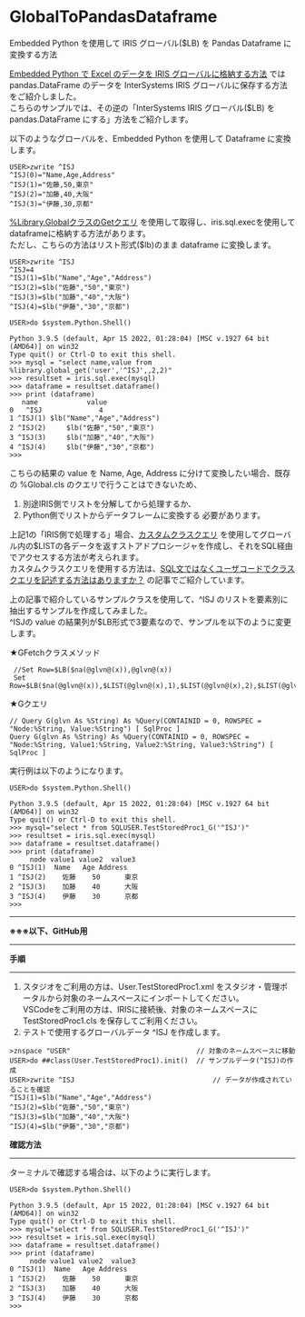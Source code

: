 # GlobalToPandasDataframe
Embedded Python を使用して IRIS グローバル($LB) を Pandas Dataframe に変換する方法

[Embedded Python で Excel のデータを IRIS グローバルに格納する方法](https://jp.community.intersystems.com/node/516426) では pandas.DataFrame のデータを InterSystems IRIS グローバルに保存する方法をご紹介しました。  
こちらのサンプルでは、その逆の「InterSystems IRIS グローバル($LB) を pandas.DataFrame にする」方法をご紹介します。 
  
以下のようなグローバルを、Embedded Python を使用して Dataframe に変換します。
~~~
USER>zwrite ^ISJ
^ISJ(0)="Name,Age,Address"
^ISJ(1)="佐藤,50,東京"
^ISJ(2)="加藤,40,大阪"
^ISJ(3)="伊藤,30,京都"
~~~
  
[%Library.GlobalクラスのGetクエリ](https://docs.intersystems.com/irislatest/csp/documatic/%25CSP.Documatic.cls?&LIBRARY=%25SYS&CLASSNAME=%25Library.Global#Get) を使用して取得し、iris.sql.execを使用してdataframeに格納する方法があります。  
ただし、こちらの方法はリスト形式($lb)のまま dataframe に変換します。

~~~
USER>zwrite ^ISJ
^ISJ=4
^ISJ(1)=$lb("Name","Age","Address")
^ISJ(2)=$lb("佐藤","50","東京")
^ISJ(3)=$lb("加藤","40","大阪")
^ISJ(4)=$lb("伊藤","30","京都")

USER>do $system.Python.Shell()

Python 3.9.5 (default, Apr 15 2022, 01:28:04) [MSC v.1927 64 bit (AMD64)] on win32
Type quit() or Ctrl-D to exit this shell.
>>> mysql = "select name,value from %library.global_get('user','^ISJ',,2,2)"
>>> resultset = iris.sql.exec(mysql)
>>> dataframe = resultset.dataframe()
>>> print (dataframe)
   name            value
0   ^ISJ              4
1 ^ISJ(1) $lb("Name","Age","Address")
2 ^ISJ(2)     $lb("佐藤","50","東京")
3 ^ISJ(3)     $lb("加藤","40","大阪")
4 ^ISJ(4)     $lb("伊藤","30","京都")
>>>
~~~

こちらの結果の value を Name, Age, Address に分けて変換したい場合、既存の %Global.cls のクエリで行うことはできないため、
1. 別途IRIS側でリストを分解してから処理するか、
2. Python側でリストからデータフレームに変換する
必要があります。  
  
上記1の「IRIS側で処理する」場合、[カスタムクラスクエリ](https://jp.community.intersystems.com/node/481186) を使用してグローバル内の$LISTの各データを返すストアドプロシージャを作成し、それをSQL経由でアクセスする方法が考えられます。  
カスタムクラスクエリを使用する方法は、[SQL文ではなくユーザコードでクラスクエリを記述する方法はありますか？](https://jp.community.intersystems.com/node/502451) の記事でご紹介しています。
  
上の記事で紹介しているサンプルクラスを使用して、^ISJ のリストを要素別に抽出するサンプルを作成してみました。  
^ISJの value の結果列が$LB形式で3要素なので、サンプルを以下のように変更します。
  
★GFetchクラスメソッド
~~~
 //Set Row=$LB($na(@glvn@(x)),@glvn@(x))
 Set Row=$LB($na(@glvn@(x)),$LIST(@glvn@(x),1),$LIST(@glvn@(x),2),$LIST(@glvn@(x),3))
~~~
★Gクエリ
~~~
// Query G(glvn As %String) As %Query(CONTAINID = 0, ROWSPEC = "Node:%String, Value:%String") [ SqlProc ]
Query G(glvn As %String) As %Query(CONTAINID = 0, ROWSPEC = "Node:%String, Value1:%String, Value2:%String, Value3:%String") [ SqlProc ]
~~~
  
実行例は以下のようになります。
~~~
USER>do $system.Python.Shell()

Python 3.9.5 (default, Apr 15 2022, 01:28:04) [MSC v.1927 64 bit (AMD64)] on win32
Type quit() or Ctrl-D to exit this shell.
>>> mysql="select * from SQLUSER.TestStoredProc1_G('^ISJ')"
>>> resultset = iris.sql.exec(mysql)
>>> dataframe = resultset.dataframe()
>>> print (dataframe)
     node value1 value2  value3
0 ^ISJ(1)  Name   Age Address
1 ^ISJ(2)    佐藤    50      東京
2 ^ISJ(3)    加藤    40      大阪
3 ^ISJ(4)    伊藤    30      京都
>>>
~~~
 
***
**※※※以下、GitHub用**
***
  

**手順**
***
1. スタジオをご利用の方は、User.TestStoredProc1.xml をスタジオ・管理ポータルから対象のネームスペースにインポートしてください。  
   VSCodeをご利用の方は、IRISに接続後、対象のネームスペースにTestStoredProc1.cls を保存してご利用ください。  
2. テストで使用するグローバルデータ ^ISJ を作成します。
~~~
>znspace "USER"                               // 対象のネームスペースに移動
USER>do ##class(User.TestStoredProc1).init()  // サンプルデータ(^ISJ)の作成
USER>zwrite ^ISJ                                  // データが作成されていることを確認
^ISJ(1)=$lb("Name","Age","Address")
^ISJ(2)=$lb("佐藤","50","東京")
^ISJ(3)=$lb("加藤","40","大阪")
^ISJ(4)=$lb("伊藤","30","京都")
~~~
  

**確認方法**
***
ターミナルで確認する場合は、以下のように実行します。
~~~
USER>do $system.Python.Shell()

Python 3.9.5 (default, Apr 15 2022, 01:28:04) [MSC v.1927 64 bit (AMD64)] on win32
Type quit() or Ctrl-D to exit this shell.
>>> mysql="select * from SQLUSER.TestStoredProc1_G('^ISJ')"
>>> resultset = iris.sql.exec(mysql)
>>> dataframe = resultset.dataframe()
>>> print (dataframe)
     node value1 value2  value3
0 ^ISJ(1)  Name   Age Address
1 ^ISJ(2)    佐藤    50      東京
2 ^ISJ(3)    加藤    40      大阪
3 ^ISJ(4)    伊藤    30      京都
>>>
~~~
